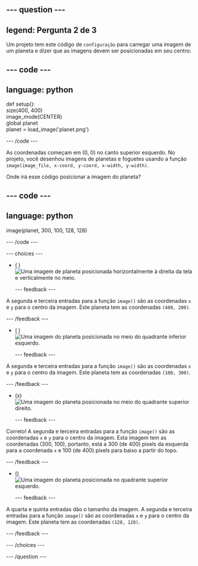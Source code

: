 
--- question ---
---
legend: Pergunta 2 de 3
---

Um projeto tem este código de `configuração` para carregar uma imagem de um planeta e dizer que as imagens devem ser posicionadas em seu centro:

--- code ---
---
language: python
---

def setup():   
size(400, 400)   
image_mode(CENTER)   
global planet   
planet = load_image('planet.png')

--- /code ---

As coordenadas começam em (0, 0) no canto superior esquerdo. No projeto, você desenhou imagens de planetas e foguetes usando a função `image(image_file, x-coord, y-coord, x-width, y-width)`.

Onde irá esse código posicionar a imagem do planeta?

--- code ---
---
language: python
---

image(planet, 300, 100, 128, 128)

--- /code ---

--- choices ---

- ( ) ![Uma imagem de planeta posicionada horizontalmente à direita da tela e verticalmente no meio.](images/planet400200.png)

  --- feedback ---

A segunda e terceira entradas para a função `image()` são as coordenadas `x` e `y` para o centro da imagem. Este planeta tem as coordenadas `(400, 200)`.

  --- /feedback ---

- ( ) ![Uma imagem do planeta posicionada no meio do quadrante inferior esquerdo.](images/planet100300.png)

  --- feedback ---

A segunda e terceira entradas para a função `image()` são as coordenadas `x` e `y` para o centro da imagem. Este planeta tem as coordenadas `(100, 300)`.

  --- /feedback ---

- (x) ![Uma imagem do planeta posicionada no meio do quadrante superior direito.](images/planet300100.png)

  --- feedback ---

Correto! A segunda e terceira entradas para a função `image()` são as coordenadas `x` e `y` para o centro da imagem. Esta imagem tem as coordenadas (300, 100), portanto, está a 300 (de 400) pixels da esquerda para a coordenada `x` e 100 (de 400) pixels para baixo a partir do topo.

  --- /feedback ---

- () ![Uma imagem do planeta posicionada no quadrante superior esquerdo.](images/planet128128.png)

  --- feedback ---

A quarta e quinta entradas dão o tamanho da imagem. A segunda e terceira entradas para a função `image()` são as coordenadas `x` e `y` para o centro da imagem. Este planeta tem as coordenadas `(128, 128)`.

  --- /feedback ---

--- /choices ---

--- /question ---
